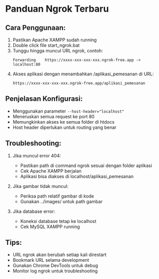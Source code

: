 # Panduan Ngrok Terbaru

## Cara Penggunaan:

1. Pastikan Apache XAMPP sudah running
2. Double click file start_ngrok.bat
3. Tunggu hingga muncul URL ngrok, contoh:
   ```
   Forwarding    https://xxxx-xxx-xxx-xxx.ngrok-free.app -> localhost:80
   ```
4. Akses aplikasi dengan menambahkan /aplikasi_pemesanan di URL:
   ```
   https://xxxx-xxx-xxx-xxx.ngrok-free.app/aplikasi_pemesanan
   ```

## Penjelasan Konfigurasi:

- Menggunakan parameter `--host-header="localhost"`
- Meneruskan semua request ke port 80
- Memungkinkan akses ke semua folder di htdocs
- Host header diperlukan untuk routing yang benar

## Troubleshooting:

1. Jika muncul error 404:

   - Pastikan path di command ngrok sesuai dengan folder aplikasi
   - Cek Apache XAMPP berjalan
   - Aplikasi bisa diakses di localhost/aplikasi_pemesanan

2. Jika gambar tidak muncul:

   - Periksa path relatif gambar di kode
   - Gunakan ../images/ untuk path gambar

3. Jika database error:
   - Koneksi database tetap ke localhost
   - Cek MySQL XAMPP running

## Tips:

- URL ngrok akan berubah setiap kali direstart
- Bookmark URL selama development
- Gunakan Chrome DevTools untuk debug
- Monitor log ngrok untuk troubleshooting
